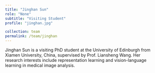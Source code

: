```yaml
---
title: "Jinghan Sun"
role: "None"
subtitle: "Visiting Student"
profile: "jinghan.jpg"

collection: team
permalink: /team/jinghan
---
```


Jinghan Sun is a visiting PhD student at the University of Edinburgh from Xiamen University, China, supervised by Prof. Liansheng Wang. Her research interests include representation learning and vision-language learning in medical image analysis.
